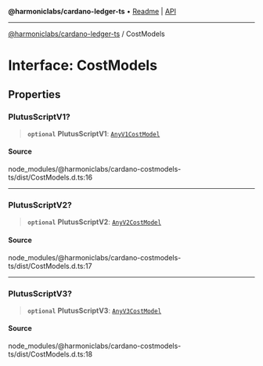 **@harmoniclabs/cardano-ledger-ts** • [Readme](../Introduction) \| [API](../globals)

***

[@harmoniclabs/cardano-ledger-ts](../Introduction) / CostModels

# Interface: CostModels

## Properties

### PlutusScriptV1?

> **`optional`** **PlutusScriptV1**: [`AnyV1CostModel`](../type-aliases/AnyV1CostModel)

#### Source

node\_modules/@harmoniclabs/cardano-costmodels-ts/dist/CostModels.d.ts:16

***

### PlutusScriptV2?

> **`optional`** **PlutusScriptV2**: [`AnyV2CostModel`](../type-aliases/AnyV2CostModel)

#### Source

node\_modules/@harmoniclabs/cardano-costmodels-ts/dist/CostModels.d.ts:17

***

### PlutusScriptV3?

> **`optional`** **PlutusScriptV3**: [`AnyV3CostModel`](../type-aliases/AnyV3CostModel)

#### Source

node\_modules/@harmoniclabs/cardano-costmodels-ts/dist/CostModels.d.ts:18
